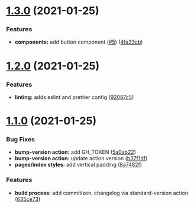 # [1.3.0](https://github.com/kevjose/build-release-cz/compare/v1.2.0...v1.3.0) (2021-01-25)


### Features

* **components:** add button component ([#5](https://github.com/kevjose/build-release-cz/issues/5)) ([4fa33cb](https://github.com/kevjose/build-release-cz/commit/4fa33cbd71522fd8d01ab3c6126fe3a266a741f2))



# [1.2.0](https://github.com/kevjose/build-release-cz/compare/v1.1.0...v1.2.0) (2021-01-25)


### Features

* **linting:** adds eslint and prettier config ([92087c5](https://github.com/kevjose/build-release-cz/commit/92087c52a444ae11120362ef7da8d078019862ba))



# [1.1.0](https://github.com/kevjose/build-release-cz/compare/635ce738453c7e4e7676b64105e5b0d819c1eda6...v1.1.0) (2021-01-25)


### Bug Fixes

* **bump-version action:** add GH_TOKEN ([5a0ab22](https://github.com/kevjose/build-release-cz/commit/5a0ab2269a9badea424c0c0f4b4b940981e09e17))
* **bump-version action:** update action version ([b37f1df](https://github.com/kevjose/build-release-cz/commit/b37f1df7b2b7e4482b0fe9eec49f3a581b613c0a))
* **pages/index styles:** add vertical padding ([8a7482f](https://github.com/kevjose/build-release-cz/commit/8a7482fe14175c5fc1fb7d6e24dcb3b98e005235))


### Features

* **build process:** add commitizen, changelog via standard-version action ([635ce73](https://github.com/kevjose/build-release-cz/commit/635ce738453c7e4e7676b64105e5b0d819c1eda6))



